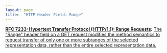 ```yaml
---
layout: page
title:  "HTTP Header Field: Range"
---
```


**[RFC 7233: Hypertext Transfer Protocol (HTTP/1.1): Range Requests](/specs/IETF/RFC/7233 "The Hypertext Transfer Protocol (HTTP) is an application-level protocol for distributed, collaborative, hypertext information systems. This document defines range requests and the rules for constructing and combining responses to those requests."):** [The "Range" header field on a GET request modifies the method semantics to request transfer of only one or more subranges of the selected representation data, rather than the entire selected representation data.](http://tools.ietf.org/html/rfc7233#section-3.1)

